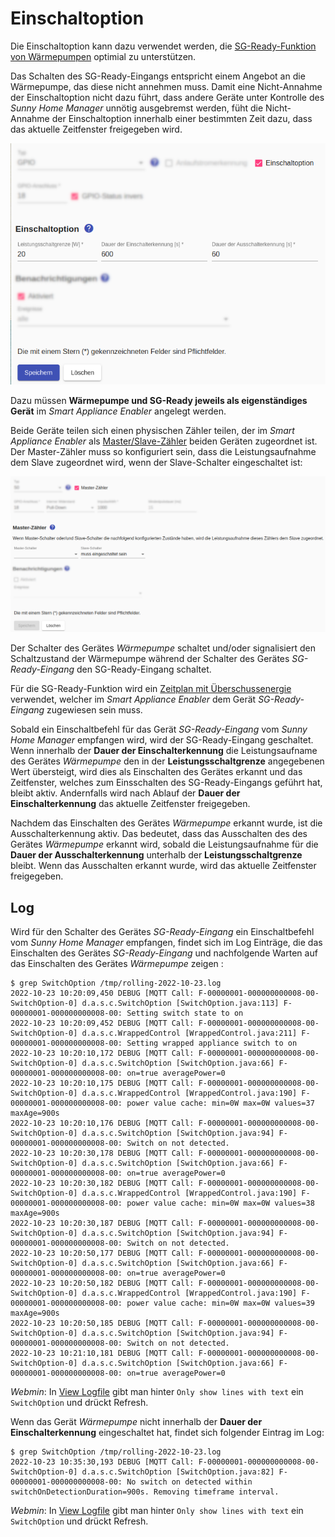 # Einschaltoption

Die Einschaltoption kann dazu verwendet werden, die [SG-Ready-Funktion von Wärmepumpen](https://www.waermepumpe.de/normen-technik/sg-ready/) optimial zu unterstützen.

Das Schalten des SG-Ready-Eingangs entspricht einem Angebot an die Wärmepumpe, das diese nicht annehmen muss. Damit eine Nicht-Annahme der Einschaltoption nicht dazu führt, dass andere Geräte unter Kontrolle des *Sunny Home Manager* unnötig ausgebremst werden, füht die Nicht-Annahme der Einschaltoption innerhalb einer bestimmten Zeit dazu, dass das aktuelle Zeitfenster freigegeben wird.

![Einschaltoption](../pics/fe/SwitchOnOption_DE.png)

Dazu müssen **Wärmepumpe und SG-Ready jeweils als eigenständiges Gerät** im *Smart Appliance Enabler* angelegt werden.

Beide Geräte teilen sich einen physischen Zähler teilen, der im *Smart Appliance Enabler* als [Master/Slave-Zähler](MasterSlaveMeter_DE.md) beiden Geräten zugeordnet ist. Der Master-Zähler muss so konfiguriert sein, dass die Leistungsaufnahme dem Slave zugeordnet wird, wenn der Slave-Schalter eingeschaltet ist:

![Master-Zähler bei Einschaltoption](../pics/fe/EinschaltoptionMasterMeter_DE.png)

Der Schalter des Gerätes _Wärmepumpe_  schaltet und/oder signalisiert den Schaltzustand der Wärmepumpe während der Schalter des Gerätes _SG-Ready-Eingang_ den SG-Ready-Eingang schaltet.

Für die SG-Ready-Funktion wird ein [Zeitplan mit Überschussenergie](Schedules_DE.md) verwendet, welcher im *Smart Appliance Enabler* dem Gerät _SG-Ready-Eingang_ zugewiesen sein muss.

Sobald ein Einschaltbefehl für das Gerät _SG-Ready-Eingang_ vom *Sunny Home Manager* empfangen wird, wird der SG-Ready-Eingang geschaltet. Wenn innerhalb der **Dauer der Einschalterkennung** die Leistungsaufname des Gerätes _Wärmepumpe_ den in der **Leistungsschaltgrenze** angegebenen Wert übersteigt, wird dies als Einschalten des Gerätes erkannt und das Zeitfenster, welches zum Einsschalten des SG-Ready-Eingangs geführt hat, bleibt aktiv. Andernfalls wird nach Ablauf der **Dauer der Einschalterkennung** das aktuelle Zeitfenster freigegeben.

Nachdem das Einschalten des Gerätes _Wärmepumpe_ erkannt wurde, ist die Ausschalterkennung aktiv. Das bedeutet, dass das Ausschalten des des Gerätes _Wärmepumpe_ erkannt wird, sobald die Leistungsaufnahme für die **Dauer der Ausschalterkennung** unterhalb der **Leistungsschaltgrenze** bleibt. Wenn das Ausschalten erkannt wurde, wird das aktuelle Zeitfenster freigegeben.

## Log
Wird für den Schalter des Gerätes _SG-Ready-Eingang_ ein Einschaltbefehl vom *Sunny Home Manager* empfangen, findet sich im Log Einträge, die das Einschalten des Gerätes _SG-Ready-Eingang_ und nachfolgende Warten auf das Einschalten des Gerätes _Wärmepumpe_ zeigen :

```console
$ grep SwitchOption /tmp/rolling-2022-10-23.log
2022-10-23 10:20:09,450 DEBUG [MQTT Call: F-00000001-000000000008-00-SwitchOption-0] d.a.s.c.SwitchOption [SwitchOption.java:113] F-00000001-000000000008-00: Setting switch state to on
2022-10-23 10:20:09,452 DEBUG [MQTT Call: F-00000001-000000000008-00-SwitchOption-0] d.a.s.c.WrappedControl [WrappedControl.java:211] F-00000001-000000000008-00: Setting wrapped appliance switch to on
2022-10-23 10:20:10,172 DEBUG [MQTT Call: F-00000001-000000000008-00-SwitchOption-0] d.a.s.c.SwitchOption [SwitchOption.java:66] F-00000001-000000000008-00: on=true averagePower=0
2022-10-23 10:20:10,175 DEBUG [MQTT Call: F-00000001-000000000008-00-SwitchOption-0] d.a.s.c.WrappedControl [WrappedControl.java:190] F-00000001-000000000008-00: power value cache: min=0W max=0W values=37 maxAge=900s
2022-10-23 10:20:10,176 DEBUG [MQTT Call: F-00000001-000000000008-00-SwitchOption-0] d.a.s.c.SwitchOption [SwitchOption.java:94] F-00000001-000000000008-00: Switch on not detected.
2022-10-23 10:20:30,178 DEBUG [MQTT Call: F-00000001-000000000008-00-SwitchOption-0] d.a.s.c.SwitchOption [SwitchOption.java:66] F-00000001-000000000008-00: on=true averagePower=0
2022-10-23 10:20:30,182 DEBUG [MQTT Call: F-00000001-000000000008-00-SwitchOption-0] d.a.s.c.WrappedControl [WrappedControl.java:190] F-00000001-000000000008-00: power value cache: min=0W max=0W values=38 maxAge=900s
2022-10-23 10:20:30,187 DEBUG [MQTT Call: F-00000001-000000000008-00-SwitchOption-0] d.a.s.c.SwitchOption [SwitchOption.java:94] F-00000001-000000000008-00: Switch on not detected.
2022-10-23 10:20:50,177 DEBUG [MQTT Call: F-00000001-000000000008-00-SwitchOption-0] d.a.s.c.SwitchOption [SwitchOption.java:66] F-00000001-000000000008-00: on=true averagePower=0
2022-10-23 10:20:50,182 DEBUG [MQTT Call: F-00000001-000000000008-00-SwitchOption-0] d.a.s.c.WrappedControl [WrappedControl.java:190] F-00000001-000000000008-00: power value cache: min=0W max=0W values=39 maxAge=900s
2022-10-23 10:20:50,185 DEBUG [MQTT Call: F-00000001-000000000008-00-SwitchOption-0] d.a.s.c.SwitchOption [SwitchOption.java:94] F-00000001-000000000008-00: Switch on not detected.
2022-10-23 10:21:10,181 DEBUG [MQTT Call: F-00000001-000000000008-00-SwitchOption-0] d.a.s.c.SwitchOption [SwitchOption.java:66] F-00000001-000000000008-00: on=true averagePower=0
```

*Webmin*: In [View Logfile](Logging_DE.md#user-content-webmin-logs) gibt man hinter `Only show lines with text` ein `SwitchOption` und drückt Refresh.

Wenn das Gerät _Wärmepumpe_ nicht innerhalb der **Dauer der Einschalterkennung** eingeschaltet hat, findet sich folgender Eintrag im Log:

```console
$ grep SwitchOption /tmp/rolling-2022-10-23.log
2022-10-23 10:35:30,193 DEBUG [MQTT Call: F-00000001-000000000008-00-SwitchOption-0] d.a.s.c.SwitchOption [SwitchOption.java:82] F-00000001-000000000008-00: No switch on detected within switchOnDetectionDuration=900s. Removing timeframe interval.
```

*Webmin*: In [View Logfile](Logging_DE.md#user-content-webmin-logs) gibt man hinter `Only show lines with text` ein `SwitchOption` und drückt Refresh.
